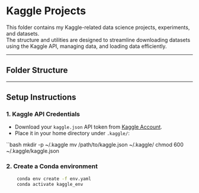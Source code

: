 # Kaggle Projects

This folder contains my Kaggle-related data science projects, experiments, and datasets.  
The structure and utilities are designed to streamline downloading datasets using the Kaggle API, managing data, and loading data efficiently.

---

## Folder Structure


---

## Setup Instructions

### 1. Kaggle API Credentials

- Download your `kaggle.json` API token from [Kaggle Account](https://www.kaggle.com/settings).
- Place it in your home directory under `.kaggle/`:
  
``bash
  mkdir -p ~/.kaggle
  mv /path/to/kaggle.json ~/.kaggle/
  chmod 600 ~/.kaggle/kaggle.json
  
### 2. Create a Conda environment
```bash
    conda env create -f env.yaml
    conda activate kaggle_env
```